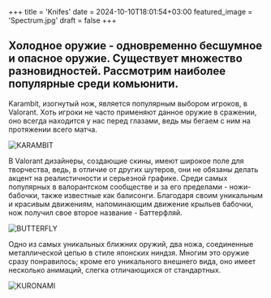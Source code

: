 +++
title = 'Knifes'
date = 2024-10-10T18:01:54+03:00
featured_image = 'Spectrum.jpg'
draft = false
+++

## Холодное оружие - одновременно бесшумное и опасное оружие. Существует множество разновидностей. Рассмотрим наиболее популярные среди комьюнити.

Karambit, изогнутый нож, является популярным выбором игроков, в Valorant. Хоть игроки не часто применяют данное оружие в сражении, оно всегда находится у нас перед глазами, ведь мы бегаем с ним на протяжении всего матча. 

![KARAMBIT](https://valorantstrike.com/wp-content/uploads/Valorant-Ion-Collection-Karambit-HD.jpg)

В Valorant дизайнеры, создающие скины, имеют широкое поле для творчества, ведь, в отличие от других шутеров, они не обязаны делать акцент на реалистичности и серьезной графике. Среди самых популярных в валорантском сообществе и за его пределами - ножи-бабочки, также известные как балисонги. Благодаря своим уникальным и красивым движениям, напоминающим движение крыльев бабочки, нож получил свое второе название - Баттерфляй. 

![BUTTERFLY](https://i.ytimg.com/vi/n56XGbN0V2M/maxresdefault.jpg)

Одно из самых уникальных ближних оружий, два ножа, соединенные металлической цепью в стиле японских ниндзя. Многим это оружие сразу понравилось; кроме его уникального внешнего вида, оно имеет несколько анимаций, слегка отличающихся от стандартных.

![KURONAMI](https://www.leonetang.com/cdn/shop/articles/Kuronami-knife-project.jpg?v=1714124591)